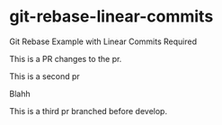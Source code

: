 # git-rebase-linear-commits
Git Rebase Example with Linear Commits Required

This is a PR changes to the pr.

This is a second pr

Blahh

This is a third pr branched before develop.
